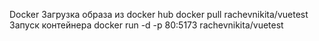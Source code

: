 Docker
Загрузка образа из docker hub 
docker pull rachevnikita/vuetest
Запуск контейнера
docker run -d -p 80:5173 rachevnikita/vuetest 

